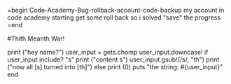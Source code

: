 =begin
Code-Academy-Bug-rollback-account-code-backup
my account in code academy starting get some roll back so i solved "save" the progress
=end

#Thith Meanth War!

print ("hey name?")
user_input = gets.chomp
user_input.downcase!
if user_input.include? "s"
   print ("content s")
   user_input.gsub!(/s/, "th")
   print ("now all [s] turned into [th]")
   else
       print (0)
       puts "the string: #{user_input}"
end
